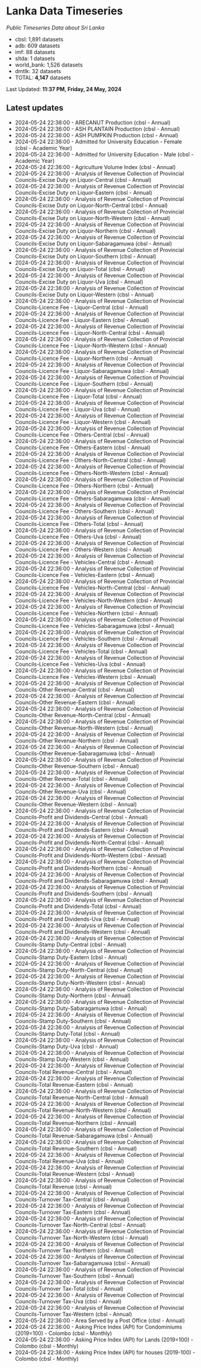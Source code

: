 # Lanka Data Timeseries
*Public Timeseries Data about Sri Lanka*

* cbsl: 1,891 datasets
* adb: 609 datasets
* imf: 88 datasets
* sltda: 1 datasets
* world_bank: 1,526 datasets
* dmtlk: 32 datasets
* TOTAL: **4,147** datasets

Last Updated: **11:37 PM, Friday, 24 May, 2024**

## Latest updates

* 2024-05-24 22:36:00 - ARECANUT Production (cbsl - Annual)
* 2024-05-24 22:36:00 - ASH PLANTAIN Production (cbsl - Annual)
* 2024-05-24 22:36:00 - ASH PUMPKIN Production (cbsl - Annual)
* 2024-05-24 22:36:00 - Admitted for University Education - Female (cbsl - Academic Year)
* 2024-05-24 22:36:00 - Admitted for University Education - Male (cbsl - Academic Year)
* 2024-05-24 22:36:00 - Agriculture Volume Index (cbsl - Annual)
* 2024-05-24 22:36:00 - Analysis of Revenue Collection of Provincial Councils-Excise Duty on Liquor-Central (cbsl - Annual)
* 2024-05-24 22:36:00 - Analysis of Revenue Collection of Provincial Councils-Excise Duty on Liquor-Eastern (cbsl - Annual)
* 2024-05-24 22:36:00 - Analysis of Revenue Collection of Provincial Councils-Excise Duty on Liquor-North-Central (cbsl - Annual)
* 2024-05-24 22:36:00 - Analysis of Revenue Collection of Provincial Councils-Excise Duty on Liquor-North-Western (cbsl - Annual)
* 2024-05-24 22:36:00 - Analysis of Revenue Collection of Provincial Councils-Excise Duty on Liquor-Northern (cbsl - Annual)
* 2024-05-24 22:36:00 - Analysis of Revenue Collection of Provincial Councils-Excise Duty on Liquor-Sabaragamuwa (cbsl - Annual)
* 2024-05-24 22:36:00 - Analysis of Revenue Collection of Provincial Councils-Excise Duty on Liquor-Southern (cbsl - Annual)
* 2024-05-24 22:36:00 - Analysis of Revenue Collection of Provincial Councils-Excise Duty on Liquor-Total (cbsl - Annual)
* 2024-05-24 22:36:00 - Analysis of Revenue Collection of Provincial Councils-Excise Duty on Liquor-Uva (cbsl - Annual)
* 2024-05-24 22:36:00 - Analysis of Revenue Collection of Provincial Councils-Excise Duty on Liquor-Western (cbsl - Annual)
* 2024-05-24 22:36:00 - Analysis of Revenue Collection of Provincial Councils-Licence Fee - Liquor-Central (cbsl - Annual)
* 2024-05-24 22:36:00 - Analysis of Revenue Collection of Provincial Councils-Licence Fee - Liquor-Eastern (cbsl - Annual)
* 2024-05-24 22:36:00 - Analysis of Revenue Collection of Provincial Councils-Licence Fee - Liquor-North-Central (cbsl - Annual)
* 2024-05-24 22:36:00 - Analysis of Revenue Collection of Provincial Councils-Licence Fee - Liquor-North-Western (cbsl - Annual)
* 2024-05-24 22:36:00 - Analysis of Revenue Collection of Provincial Councils-Licence Fee - Liquor-Northern (cbsl - Annual)
* 2024-05-24 22:36:00 - Analysis of Revenue Collection of Provincial Councils-Licence Fee - Liquor-Sabaragamuwa (cbsl - Annual)
* 2024-05-24 22:36:00 - Analysis of Revenue Collection of Provincial Councils-Licence Fee - Liquor-Southern (cbsl - Annual)
* 2024-05-24 22:36:00 - Analysis of Revenue Collection of Provincial Councils-Licence Fee - Liquor-Total (cbsl - Annual)
* 2024-05-24 22:36:00 - Analysis of Revenue Collection of Provincial Councils-Licence Fee - Liquor-Uva (cbsl - Annual)
* 2024-05-24 22:36:00 - Analysis of Revenue Collection of Provincial Councils-Licence Fee - Liquor-Western (cbsl - Annual)
* 2024-05-24 22:36:00 - Analysis of Revenue Collection of Provincial Councils-Licence Fee - Others-Central (cbsl - Annual)
* 2024-05-24 22:36:00 - Analysis of Revenue Collection of Provincial Councils-Licence Fee - Others-Eastern (cbsl - Annual)
* 2024-05-24 22:36:00 - Analysis of Revenue Collection of Provincial Councils-Licence Fee - Others-North-Central (cbsl - Annual)
* 2024-05-24 22:36:00 - Analysis of Revenue Collection of Provincial Councils-Licence Fee - Others-North-Western (cbsl - Annual)
* 2024-05-24 22:36:00 - Analysis of Revenue Collection of Provincial Councils-Licence Fee - Others-Northern (cbsl - Annual)
* 2024-05-24 22:36:00 - Analysis of Revenue Collection of Provincial Councils-Licence Fee - Others-Sabaragamuwa (cbsl - Annual)
* 2024-05-24 22:36:00 - Analysis of Revenue Collection of Provincial Councils-Licence Fee - Others-Southern (cbsl - Annual)
* 2024-05-24 22:36:00 - Analysis of Revenue Collection of Provincial Councils-Licence Fee - Others-Total (cbsl - Annual)
* 2024-05-24 22:36:00 - Analysis of Revenue Collection of Provincial Councils-Licence Fee - Others-Uva (cbsl - Annual)
* 2024-05-24 22:36:00 - Analysis of Revenue Collection of Provincial Councils-Licence Fee - Others-Western (cbsl - Annual)
* 2024-05-24 22:36:00 - Analysis of Revenue Collection of Provincial Councils-Licence Fee - Vehicles-Central (cbsl - Annual)
* 2024-05-24 22:36:00 - Analysis of Revenue Collection of Provincial Councils-Licence Fee - Vehicles-Eastern (cbsl - Annual)
* 2024-05-24 22:36:00 - Analysis of Revenue Collection of Provincial Councils-Licence Fee - Vehicles-North-Central (cbsl - Annual)
* 2024-05-24 22:36:00 - Analysis of Revenue Collection of Provincial Councils-Licence Fee - Vehicles-North-Western (cbsl - Annual)
* 2024-05-24 22:36:00 - Analysis of Revenue Collection of Provincial Councils-Licence Fee - Vehicles-Northern (cbsl - Annual)
* 2024-05-24 22:36:00 - Analysis of Revenue Collection of Provincial Councils-Licence Fee - Vehicles-Sabaragamuwa (cbsl - Annual)
* 2024-05-24 22:36:00 - Analysis of Revenue Collection of Provincial Councils-Licence Fee - Vehicles-Southern (cbsl - Annual)
* 2024-05-24 22:36:00 - Analysis of Revenue Collection of Provincial Councils-Licence Fee - Vehicles-Total (cbsl - Annual)
* 2024-05-24 22:36:00 - Analysis of Revenue Collection of Provincial Councils-Licence Fee - Vehicles-Uva (cbsl - Annual)
* 2024-05-24 22:36:00 - Analysis of Revenue Collection of Provincial Councils-Licence Fee - Vehicles-Western (cbsl - Annual)
* 2024-05-24 22:36:00 - Analysis of Revenue Collection of Provincial Councils-Other Revenue-Central (cbsl - Annual)
* 2024-05-24 22:36:00 - Analysis of Revenue Collection of Provincial Councils-Other Revenue-Eastern (cbsl - Annual)
* 2024-05-24 22:36:00 - Analysis of Revenue Collection of Provincial Councils-Other Revenue-North-Central (cbsl - Annual)
* 2024-05-24 22:36:00 - Analysis of Revenue Collection of Provincial Councils-Other Revenue-North-Western (cbsl - Annual)
* 2024-05-24 22:36:00 - Analysis of Revenue Collection of Provincial Councils-Other Revenue-Northern (cbsl - Annual)
* 2024-05-24 22:36:00 - Analysis of Revenue Collection of Provincial Councils-Other Revenue-Sabaragamuwa (cbsl - Annual)
* 2024-05-24 22:36:00 - Analysis of Revenue Collection of Provincial Councils-Other Revenue-Southern (cbsl - Annual)
* 2024-05-24 22:36:00 - Analysis of Revenue Collection of Provincial Councils-Other Revenue-Total (cbsl - Annual)
* 2024-05-24 22:36:00 - Analysis of Revenue Collection of Provincial Councils-Other Revenue-Uva (cbsl - Annual)
* 2024-05-24 22:36:00 - Analysis of Revenue Collection of Provincial Councils-Other Revenue-Western (cbsl - Annual)
* 2024-05-24 22:36:00 - Analysis of Revenue Collection of Provincial Councils-Profit and Dividends-Central (cbsl - Annual)
* 2024-05-24 22:36:00 - Analysis of Revenue Collection of Provincial Councils-Profit and Dividends-Eastern (cbsl - Annual)
* 2024-05-24 22:36:00 - Analysis of Revenue Collection of Provincial Councils-Profit and Dividends-North-Central (cbsl - Annual)
* 2024-05-24 22:36:00 - Analysis of Revenue Collection of Provincial Councils-Profit and Dividends-North-Western (cbsl - Annual)
* 2024-05-24 22:36:00 - Analysis of Revenue Collection of Provincial Councils-Profit and Dividends-Northern (cbsl - Annual)
* 2024-05-24 22:36:00 - Analysis of Revenue Collection of Provincial Councils-Profit and Dividends-Sabaragamuwa (cbsl - Annual)
* 2024-05-24 22:36:00 - Analysis of Revenue Collection of Provincial Councils-Profit and Dividends-Southern (cbsl - Annual)
* 2024-05-24 22:36:00 - Analysis of Revenue Collection of Provincial Councils-Profit and Dividends-Total (cbsl - Annual)
* 2024-05-24 22:36:00 - Analysis of Revenue Collection of Provincial Councils-Profit and Dividends-Uva (cbsl - Annual)
* 2024-05-24 22:36:00 - Analysis of Revenue Collection of Provincial Councils-Profit and Dividends-Western (cbsl - Annual)
* 2024-05-24 22:36:00 - Analysis of Revenue Collection of Provincial Councils-Stamp Duty-Central (cbsl - Annual)
* 2024-05-24 22:36:00 - Analysis of Revenue Collection of Provincial Councils-Stamp Duty-Eastern (cbsl - Annual)
* 2024-05-24 22:36:00 - Analysis of Revenue Collection of Provincial Councils-Stamp Duty-North-Central (cbsl - Annual)
* 2024-05-24 22:36:00 - Analysis of Revenue Collection of Provincial Councils-Stamp Duty-North-Western (cbsl - Annual)
* 2024-05-24 22:36:00 - Analysis of Revenue Collection of Provincial Councils-Stamp Duty-Northern (cbsl - Annual)
* 2024-05-24 22:36:00 - Analysis of Revenue Collection of Provincial Councils-Stamp Duty-Sabaragamuwa (cbsl - Annual)
* 2024-05-24 22:36:00 - Analysis of Revenue Collection of Provincial Councils-Stamp Duty-Southern (cbsl - Annual)
* 2024-05-24 22:36:00 - Analysis of Revenue Collection of Provincial Councils-Stamp Duty-Total (cbsl - Annual)
* 2024-05-24 22:36:00 - Analysis of Revenue Collection of Provincial Councils-Stamp Duty-Uva (cbsl - Annual)
* 2024-05-24 22:36:00 - Analysis of Revenue Collection of Provincial Councils-Stamp Duty-Western (cbsl - Annual)
* 2024-05-24 22:36:00 - Analysis of Revenue Collection of Provincial Councils-Total Revenue-Central (cbsl - Annual)
* 2024-05-24 22:36:00 - Analysis of Revenue Collection of Provincial Councils-Total Revenue-Eastern (cbsl - Annual)
* 2024-05-24 22:36:00 - Analysis of Revenue Collection of Provincial Councils-Total Revenue-North-Central (cbsl - Annual)
* 2024-05-24 22:36:00 - Analysis of Revenue Collection of Provincial Councils-Total Revenue-North-Western (cbsl - Annual)
* 2024-05-24 22:36:00 - Analysis of Revenue Collection of Provincial Councils-Total Revenue-Northern (cbsl - Annual)
* 2024-05-24 22:36:00 - Analysis of Revenue Collection of Provincial Councils-Total Revenue-Sabaragamuwa (cbsl - Annual)
* 2024-05-24 22:36:00 - Analysis of Revenue Collection of Provincial Councils-Total Revenue-Southern (cbsl - Annual)
* 2024-05-24 22:36:00 - Analysis of Revenue Collection of Provincial Councils-Total Revenue-Uva (cbsl - Annual)
* 2024-05-24 22:36:00 - Analysis of Revenue Collection of Provincial Councils-Total Revenue-Western (cbsl - Annual)
* 2024-05-24 22:36:00 - Analysis of Revenue Collection of Provincial Councils-Total Revenue (cbsl - Annual)
* 2024-05-24 22:36:00 - Analysis of Revenue Collection of Provincial Councils-Turnover Tax-Central (cbsl - Annual)
* 2024-05-24 22:36:00 - Analysis of Revenue Collection of Provincial Councils-Turnover Tax-Eastern (cbsl - Annual)
* 2024-05-24 22:36:00 - Analysis of Revenue Collection of Provincial Councils-Turnover Tax-North-Central (cbsl - Annual)
* 2024-05-24 22:36:00 - Analysis of Revenue Collection of Provincial Councils-Turnover Tax-North-Western (cbsl - Annual)
* 2024-05-24 22:36:00 - Analysis of Revenue Collection of Provincial Councils-Turnover Tax-Northern (cbsl - Annual)
* 2024-05-24 22:36:00 - Analysis of Revenue Collection of Provincial Councils-Turnover Tax-Sabaragamuwa (cbsl - Annual)
* 2024-05-24 22:36:00 - Analysis of Revenue Collection of Provincial Councils-Turnover Tax-Southern (cbsl - Annual)
* 2024-05-24 22:36:00 - Analysis of Revenue Collection of Provincial Councils-Turnover Tax-Total (cbsl - Annual)
* 2024-05-24 22:36:00 - Analysis of Revenue Collection of Provincial Councils-Turnover Tax-Uva (cbsl - Annual)
* 2024-05-24 22:36:00 - Analysis of Revenue Collection of Provincial Councils-Turnover Tax-Western (cbsl - Annual)
* 2024-05-24 22:36:00 - Area Served by a Post Office (cbsl - Annual)
* 2024-05-24 22:36:00 - Asking Price Index (API) for Condominiums (2019=100) - Colombo (cbsl - Monthly)
* 2024-05-24 22:36:00 - Asking Price Index (API) for Lands (2019=100) - Colombo (cbsl - Monthly)
* 2024-05-24 22:36:00 - Asking Price Index (API) for houses (2019-100) - Colombo (cbsl - Monthly)